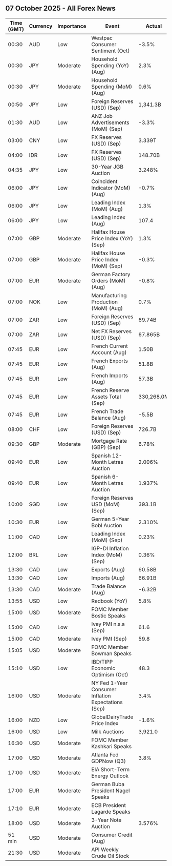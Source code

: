 ## 07 October 2025 - All Forex News

| Time (GMT) | Currency | Importance | Event | Actual | Forecast | Previous |
|------|----------|------------|-------|--------|----------|----------|
| 00:30 | AUD | Low | Westpac Consumer Sentiment (Oct) | -3.5% |  | -3.1% |
| 00:30 | JPY | Moderate | Household Spending (YoY) (Aug) | 2.3% | 1.4% | 1.4% |
| 00:30 | JPY | Moderate | Household Spending (MoM) (Aug) | 0.6% | 0.1% | 1.7% |
| 00:50 | JPY | Low | Foreign Reserves (USD) (Sep) | 1,341.3B |  | 1,324.2B |
| 01:30 | AUD | Low | ANZ Job Advertisements (MoM) (Sep) | -3.3% |  | -0.3% |
| 03:00 | CNY | Low | FX Reserves (USD) (Sep) | 3.339T |  | 3.322T |
| 04:00 | IDR | Low | FX Reserves (USD) (Sep) | 148.70B |  | 150.70B |
| 04:35 | JPY | Low | 30-Year JGB Auction | 3.248% |  | 3.264% |
| 06:00 | JPY | Low | Coincident Indicator (MoM) (Aug) | -0.7% |  | 0.3% |
| 06:00 | JPY | Low | Leading Index (MoM) (Aug) | 1.3% |  | 0.5% |
| 06:00 | JPY | Low | Leading Index (Aug) | 107.4 | 107.1 | 106.1 |
| 07:00 | GBP | Moderate | Halifax House Price Index (YoY) (Sep) | 1.3% | 2.2% | 2.0% |
| 07:00 | GBP | Moderate | Halifax House Price Index (MoM) (Sep) | -0.3% | 0.2% | 0.2% |
| 07:00 | EUR | Moderate | German Factory Orders (MoM) (Aug) | -0.8% | 1.2% | -2.7% |
| 07:00 | NOK | Low | Manufacturing Production (MoM) (Aug) | 0.7% |  | 0.4% |
| 07:00 | ZAR | Low | Foreign Reserves (USD) (Sep) | 69.74B |  | 70.42B |
| 07:00 | ZAR | Low | Net FX Reserves (USD) (Sep) | 67.865B |  | 65.899B |
| 07:45 | EUR | Low | French Current Account (Aug) | 1.50B |  | -1.90B |
| 07:45 | EUR | Low | French Exports (Aug) | 51.8B |  | 51.8B |
| 07:45 | EUR | Low | French Imports (Aug) | 57.3B |  | 57.6B |
| 07:45 | EUR | Low | French Reserve Assets Total (Sep) | 330,268.0M |  | 304,802.0M |
| 07:45 | EUR | Low | French Trade Balance (Aug) | -5.5B | -5.2B | -5.7B |
| 08:00 | CHF | Low | Foreign Reserves (USD) (Sep) | 726.7B |  | 715.2B |
| 09:30 | GBP | Moderate | Mortgage Rate (GBP) (Sep) | 6.78% |  | 6.86% |
| 09:40 | EUR | Low | Spanish 12-Month Letras Auction | 2.006% |  | 1.986% |
| 09:40 | EUR | Low | Spanish 6-Month Letras Auction | 1.937% |  | 1.958% |
| 10:00 | SGD | Low | Foreign Reserves USD (MoM) (Sep) | 393.1B |  | 391.3B |
| 10:30 | EUR | Low | German 5-Year Bobl Auction | 2.310% |  | 2.290% |
| 11:00 | CAD | Low | Leading Index (MoM) (Sep) | 0.23% |  | 0.24% |
| 12:00 | BRL | Low | IGP-DI Inflation Index (MoM) (Sep) | 0.36% |  | 0.20% |
| 13:30 | CAD | Low | Exports (Aug) | 60.58B |  | 62.46B |
| 13:30 | CAD | Low | Imports (Aug) | 66.91B |  | 66.28B |
| 13:30 | CAD | Moderate | Trade Balance (Aug) | -6.32B | -5.70B | -3.82B |
| 13:55 | USD | Low | Redbook (YoY) | 5.8% |  | 5.9% |
| 15:00 | USD | Moderate | FOMC Member Bostic Speaks |  |  |  |
| 15:00 | CAD | Low | Ivey PMI n.s.a (Sep) | 61.6 |  | 50.0 |
| 15:00 | CAD | Moderate | Ivey PMI (Sep) | 59.8 | 51.2 | 50.1 |
| 15:05 | USD | Moderate | FOMC Member Bowman Speaks |  |  |  |
| 15:10 | USD | Low | IBD/TIPP Economic Optimism (Oct) | 48.3 | 49.3 | 48.7 |
| 16:00 | USD | Moderate | NY Fed 1-Year Consumer Inflation Expectations (Sep) | 3.4% |  | 3.2% |
| 16:00 | NZD | Low | GlobalDairyTrade Price Index | -1.6% |  | -0.8% |
| 16:00 | USD | Low | Milk Auctions | 3,921.0 |  | 4,041.0 |
| 16:30 | USD | Moderate | FOMC Member Kashkari Speaks |  |  |  |
| 17:00 | USD | Moderate | Atlanta Fed GDPNow (Q3) | 3.8% | 3.8% | 3.8% |
| 17:00 | USD | Moderate | EIA Short-Term Energy Outlook |  |  |  |
| 17:00 | EUR | Moderate | German Buba President Nagel Speaks |  |  |  |
| 17:10 | EUR | Moderate | ECB President Lagarde Speaks |  |  |  |
| 18:00 | USD | Moderate | 3-Year Note Auction | 3.576% |  | 3.485% |
| 51 min | USD | Moderate | Consumer Credit (Aug) |  | 12.90B | 16.01B |
| 21:30 | USD | Moderate | API Weekly Crude Oil Stock |  |  | -3.674M |
